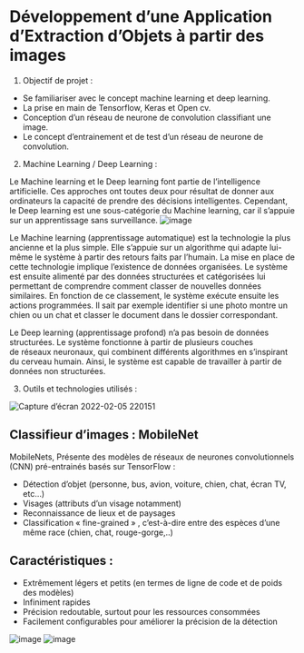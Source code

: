 # Développement d’une Application d’Extraction d’Objets à partir des images

1. Objectif de projet : 
* Se familiariser avec le concept machine learning et deep learning.
* La prise en main de Tensorflow, Keras et Open cv.
* Conception d’un réseau de neurone de convolution classifiant une image.
* Le concept d’entrainement et de test d’un réseau de neurone de convolution.
 
2. Machine Learning / Deep Learning :

Le Machine learning et le Deep learning font partie de l’intelligence artificielle. Ces approches ont toutes deux pour résultat de donner aux ordinateurs la capacité de prendre des décisions intelligentes. Cependant, le Deep learning est une sous-catégorie du Machine learning, car il s’appuie sur un apprentissage sans surveillance.
![image](https://user-images.githubusercontent.com/81876011/152657743-20a45003-fdb2-40f9-96bc-03ced95dc63a.png)

Le Machine learning (apprentissage automatique) est la technologie la plus ancienne et la plus simple. Elle s’appuie sur un algorithme qui adapte lui-même le système à partir des retours faits par l’humain. La mise en place de cette technologie implique l’existence de données organisées. Le système est ensuite alimenté par des données structurées et catégorisées lui permettant de comprendre comment classer de nouvelles données similaires. En fonction de ce classement, le système exécute ensuite les actions programmées. Il sait par exemple identifier si une photo montre un chien ou un chat et classer le document dans le dossier correspondant.

Le Deep learning (apprentissage profond) n’a pas besoin de données structurées. Le système fonctionne à partir de plusieurs couches de réseaux neuronaux, qui combinent différents algorithmes en s’inspirant du cerveau humain. Ainsi, le système est capable de travailler à partir de données non structurées.

3. Outils et technologies utilisés :

![Capture d’écran 2022-02-05 220151](https://user-images.githubusercontent.com/81876011/152658926-968aee90-892b-424c-8364-69ede7a763b8.png)

## Classifieur d’images : MobileNet
MobileNets, Présente des modèles de réseaux de  neurones convolutionnels (CNN) pré-entrainés basés sur  TensorFlow :
* Détection d’objet (personne, bus, avion, voiture, chien,  chat, écran TV, etc…)
* Visages (attributs d’un visage notamment)
* Reconnaissance de lieux et de paysages
* Classification « fine-grained » , c’est-à-dire entre des espèces d’une même race (chien, chat, rouge-gorge,..)

## Caractéristiques :
* Extrêmement légers et petits (en termes de ligne de  code et de poids des modèles)
* Infiniment rapides
* Précision redoutable, surtout pour les ressources  consommées
* Facilement configurables pour améliorer la précision de la détection

![image](https://user-images.githubusercontent.com/81876011/152659131-a259699d-a97f-40b7-9589-c66634b67ae9.png)
![image](https://user-images.githubusercontent.com/81876011/152659133-4dec232a-f358-443b-a29d-c3700f901154.png)









